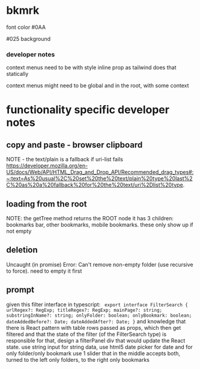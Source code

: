 # bkmrk
font color #0AA

#025 background


### developer notes
context menus need to be with style inline prop as tailwind does that statically


context menus might need to be global and in the root, with some context



# functionality specific developer notes

## copy and paste - browser clipboard

NOTE - the text/plain is a fallback if uri-list fails
https://developer.mozilla.org/en-US/docs/Web/API/HTML_Drag_and_Drop_API/Recommended_drag_types#:~:text=As%20usual%2C%20set%20the%20text/plain%20type%20last%2C%20as%20a%20fallback%20for%20the%20text/uri%2Dlist%20type.

    
## loading from the root
NOTE: the getTree method returns the ROOT node
it has 3 children: bookmarks bar, other bookmarks, mobile bookmarks.
these only show up if not empty
     

## deletion
Uncaught (in promise) Error: Can't remove non-empty folder (use recursive to force).
need to empty it first

## prompt
given this filter interface in typescript: `
export interface FilterSearch {
  urlRegex?: RegExp;
  titleRegex?: RegExp;
  mainPage?: string;
  substringInName?: string;
  onlyFolder: boolean;
  onlyBookmark: boolean;
  dateAddedBefore?: Date;
  dateAddedAfter?: Date;
}` and knowledge that there is React pattern with table rows passed as props, which then get filtered and that the state of the filter (of the FilterSearch type) is responsible for that, design a filterPanel div that would update the React state. use string input for string data, use html5 date picker for date and for only folder/only bookmark use 1 slider that in the middle accepts both, turned to the left only folders, to the right only bookmarks
